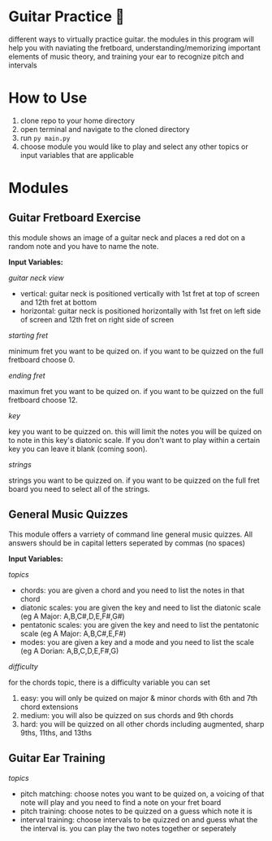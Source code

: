 # Guitar Practice :guitar:

different ways to virtually practice guitar. the modules in this program will help you with naviating the fretboard, understanding/memorizing important elements of music theory, and training your ear to recognize pitch and intervals

# How to Use

1. clone repo to your home directory
2. open terminal and navigate to the cloned directory
3. run `py main.py`
4. choose module you would like to play and select any other topics or input variables that are applicable

# Modules

## Guitar Fretboard Exercise

this module shows an image of a guitar neck and places a red dot on a random note and you have to name the note.

**Input Variables:**

*guitar neck view*
- vertical: guitar neck is positioned vertically with 1st fret at top of screen and 12th fret at bottom
- horizontal: guitar neck is positioned horizontally with 1st fret on left side of screen and 12th fret on right side of screen

*starting fret*

minimum fret you want to be quized on. if you want to be quizzed on the full fretboard choose 0.

*ending fret*

maximun fret you want to be quized on. if you want to be quizzed on the full fretboard choose 12.

*key*

key you want to be quizzed on. this will limit the notes you will be quized on to note in this key's diatonic scale. If you don't want to play within a certain key you can leave it blank (coming soon).

*strings*

strings you want to be quizzed on. if you want to be quizzed on the full fret board you need to select all of the strings.

## General Music Quizzes

This module offers a varriety of command line general music quizzes. All answers should be in capital letters seperated by commas (no spaces)

**Input Variables:**

*topics*
- chords: you are given a chord and you need to list the notes in that chord
- diatonic scales: you are given the key and need to list the diatonic scale (eg A Major: A,B,C#,D,E,F#,G#)
- pentatonic scales: you are given the key and need to list the pentatonic scale (eg A Major: A,B,C#,E,F#)
- modes: you are given a key and a mode and you need to list the scale (eg A Dorian: A,B,C,D,E,F#,G)

*difficulty*

for the chords topic, there is a difficulty variable you can set
1. easy: you will only be quized on major & minor chords with 6th and 7th chord extensions
2. medium: you will also be quizzed on sus chords and 9th chords
3. hard: you will be quizzed on all other chords including augmented, sharp 9ths, 11ths, and 13ths 

## Guitar Ear Training

*topics*
- pitch matching: choose notes you want to be quized on, a voicing of that note will play and you need to find a note on your fret board
- pitch training: choose notes to be quizzed on a guess which note it is
- interval training: choose intervals to be quizzed on and guess what the the interval is. you can play the two notes together or seperately

